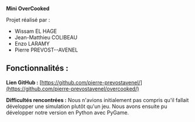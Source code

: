 **Mini OverCooked**

Projet réalisé par :
- Wissam EL HAGE
- Jean-Matthieu COLIBEAU
- Enzo LARAMY
- Pierre PREVOST--AVENEL

**Fonctionnalités :**
- 

**Lien GitHub :**
[https://github.com/pierre-prevostavenel/](https://github.com/pierre-prevostavenel/overcooked/)

**Difficultés rencontrées :**
Nous n'avions initialement pas compris qu'il fallait développer une simulation plutôt qu'un jeu. Nous avons ensuite pu développer notre version en Python avec PyGame.
